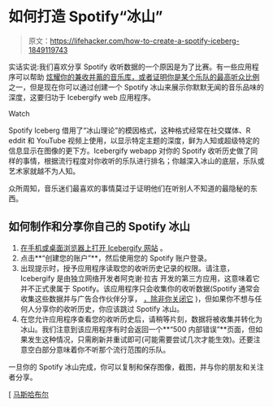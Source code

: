 # 如何打造 Spotify“冰山”

> 原文：<https://lifehacker.com/how-to-create-a-spotify-iceberg-1849119743>

实话实说:我们喜欢分享 Spotify 收听数据的一个原因是为了比赛。有一些应用程序可以帮助 [炫耀你的兼收并蓄的音乐库，或者证明你是某个乐队的最高听众比例](https://lifehacker.com/you-should-make-your-own-spotify-pie-chart-1849035508) 之一，但是现在你可以通过创建一个 Spotify 冰山来展示你默默无闻的音乐品味的深度，这要归功于 Icebergify web 应用程序。

Watch

Spotify Iceberg 借用了“冰山理论”的模因格式，这种格式经常在社交媒体、R eddit 和 YouTube 视频上使用，以显示特定主题的深度，鲜为人知或超级特定的信息显示在图像的更下方。Icebergify webapp 对你的 Spotify 收听历史做了同样的事情，根据流行程度对你收听的乐队进行排名；你越深入冰山的底层，乐队或艺术家就越不为人知。

众所周知，音乐迷们最喜欢的事情莫过于证明他们在听别人不知道的最隐秘的东西。

## 如何制作和分享你自己的 Spotify 冰山

1.  [在手机或桌面浏览器上打开 Icebergify 网站](https://icebergify.com/) 。
2.  点击**“创建您的账户”**，然后使用您的 Spotify 账户登录。
3.  出现提示时，授予应用程序读取您的收听历史记录的权限。请注意，Icebergify 是由独立网络开发者阿克谢·拉吉 开发的第三方应用，这意味着它并不正式隶属于 Spotify。该应用程序只会收集你的收听数据(Spotify 通常会收集这些数据并与广告合作伙伴分享， [，除非你关闭它](https://lifehacker.com/how-to-limit-spotify-from-tracking-you-because-it-know-1847496516) )，但如果你不想与任何人分享你的收听历史，你应该跳过 Spotify 冰山。
4.  在您允许应用程序查看您的收听历史后，请稍等片刻，数据将被收集并转化为冰山。我们注意到该应用程序有时会返回一个**“500 内部错误”**页面，但如果发生这种情况，只需刷新并重试即可(可能需要尝试几次才能生效)。还要注意空白部分意味着你不听那个流行范围的乐队。

一旦你的 Spotify 冰山完成，你可以复制和保存图像，截图，并与你的朋友和关注者分享。

[ [马斯哈布尔](https://mashable.com/article/how-to-get-spotify-iceberg-icebergify)